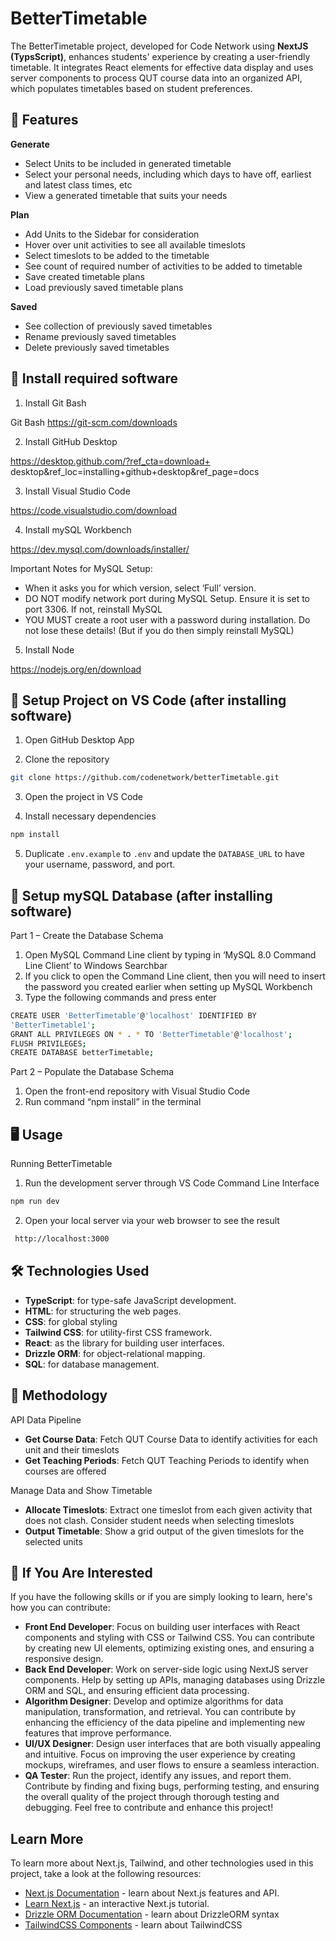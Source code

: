 
# BetterTimetable

The BetterTimetable project, developed for Code Network using **NextJS (TypsScript)**, enhances students' experience by creating a user-friendly timetable. It integrates React elements for effective data display and uses server components to process QUT course data into an organized API, which populates timetables based on student preferences.


## 📌 Features
**Generate**
- Select Units to be included in generated timetable
- Select your personal needs, including which days to have off, earliest and latest class times, etc
- View a generated timetable that suits your needs
  
**Plan**
- Add Units to the Sidebar for consideration
- Hover over unit activities to see all available timeslots
- Select timeslots to be added to the timetable
- See count of required number of activities to be added to timetable
- Save created timetable plans
- Load previously saved timetable plans
  
**Saved**
- See collection of previously saved timetables
- Rename previously saved timetables
- Delete previously saved timetables
  

## 🚀 Install required software
1. Install Git Bash

Git Bash https://git-scm.com/downloads

2. Install GitHub Desktop
   
https://desktop.github.com/?ref_cta=download+
desktop&ref_loc=installing+github+desktop&ref_page=docs

3. Install Visual Studio Code

https://code.visualstudio.com/download

4. Install mySQL Workbench

https://dev.mysql.com/downloads/installer/

Important Notes for MySQL Setup:
- When it asks you for which version, select ‘Full’ version.
- DO NOT modify network port during MySQL Setup. Ensure it is set to port 3306. If not, reinstall MySQL
- YOU MUST create a root user with a password during installation. Do not lose these details! (But if you do then simply reinstall MySQL)


5. Install Node

https://nodejs.org/en/download



## 🚀 Setup Project on VS Code (after installing software)
1. Open GitHub Desktop App
   
2. Clone the repository
```bash
git clone https://github.com/codenetwork/betterTimetable.git
```

3. Open the project in VS Code

4. Install necessary dependencies
```bash
npm install
```

5. Duplicate `.env.example` to `.env` and update the `DATABASE_URL` to have your username, password, and port.


## 🚀 Setup mySQL Database (after installing software)

Part 1 – Create the Database Schema
1. Open MySQL Command Line client by typing in ‘MySQL 8.0 Command Line Client’ to
Windows Searchbar
2. If you click to open the Command Line client, then you will need to insert the password
you created earlier when setting up MySQL Workbench
3. Type the following commands and press enter
```bash
CREATE USER 'BetterTimetable'@'localhost' IDENTIFIED BY
'BetterTimetable1';
GRANT ALL PRIVILEGES ON * . * TO 'BetterTimetable'@'localhost';
FLUSH PRIVILEGES;
CREATE DATABASE betterTimetable;
```

Part 2 – Populate the Database Schema
1. Open the front-end repository with Visual Studio Code
2. Run command “npm install” in the terminal



## 🖥️ Usage
Running BetterTimetable
1. Run the development server through VS Code Command Line Interface
```bash
npm run dev
```

2. Open your local server via your web browser to see the result
```bash
 http://localhost:3000
```


## 🛠️ Technologies Used
- **TypeScript**: for type-safe JavaScript development.
- **HTML**: for structuring the web pages.
- **CSS**: for global styling
- **Tailwind CSS**: for utility-first CSS framework.
- **React**: as the library for building user interfaces.
- **Drizzle ORM**: for object-relational mapping.
- **SQL**: for database management.


## 🧪 Methodology
API Data Pipeline
- **Get Course Data**: Fetch QUT Course Data to identify activities for each unit and their timeslots
- **Get Teaching Periods**: Fetch QUT Teaching Periods to identify when courses are offered

Manage Data and Show Timetable
- **Allocate Timeslots**: Extract one timeslot from each given activity that does not clash. Consider student needs when selecting timeslots
- **Output Timetable**: Show a grid output of the given timeslots for the selected units


## 🌟 If You Are Interested
If you have the following skills or if you are simply looking to learn, here's how you can contribute:
- **Front End Developer**: Focus on building user interfaces with React components and styling with CSS or Tailwind CSS. You can contribute by creating new UI elements, optimizing existing ones, and ensuring a responsive design.
- **Back End Developer**: Work on server-side logic using NextJS server components. Help by setting up APIs, managing databases using Drizzle ORM and SQL, and ensuring efficient data processing.
- **Algorithm Designer**: Develop and optimize algorithms for data manipulation, transformation, and retrieval. You can contribute by enhancing the efficiency of the data pipeline and implementing new features that improve performance.
- **UI/UX Designer**: Design user interfaces that are both visually appealing and intuitive. Focus on improving the user experience by creating mockups, wireframes, and user flows to ensure a seamless interaction.
- **QA Tester**: Run the project, identify any issues, and report them. Contribute by finding and fixing bugs, performing testing, and ensuring the overall quality of the project through thorough testing and debugging.
Feel free to contribute and enhance this project!


## Learn More

To learn more about Next.js, Tailwind, and other technologies used in this project, take a look at the following resources:

- [Next.js Documentation](https://nextjs.org/docs) - learn about Next.js features and API.
- [Learn Next.js](https://nextjs.org/learn) - an interactive Next.js tutorial.
- [Drizzle ORM Documentation](https://orm.drizzle.team/docs/get-started-mysql) - learn about DrizzleORM syntax
- [TailwindCSS Components](https://tailwindcss.com/docs/installation/using-vite) - learn about TailwindCSS


